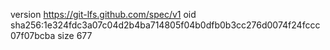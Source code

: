 version https://git-lfs.github.com/spec/v1
oid sha256:1e324fdc3a07c04d2b4ba714805f04b0dfb0b3cc276d0074f24fccc07f07bcba
size 677
